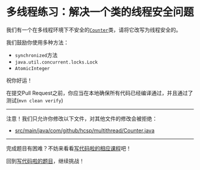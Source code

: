 # 多线程练习：解决一个类的线程安全问题

我们有一个在多线程环境下不安全的[`Counter`](https://github.com/hcsp/fix-threadsafe-issue/blob/master/src/main/java/com/github/hcsp/multithread/Counter.java)类，请将它改写为线程安全的。

我们鼓励你使用多种方法：

- `synchronized`方法
- `java.util.concurrent.locks.Lock`
- `AtomicInteger`

祝你好运！

在提交Pull Request之前，你应当在本地确保所有代码已经编译通过，并且通过了测试(`mvn clean verify`)

-----
注意！我们只允许你修改以下文件，对其他文件的修改会被拒绝：
- [src/main/java/com/github/hcsp/multithread/Counter.java](https://github.com/hcsp/fix-threadsafe-issue/blob/master/src/main/java/com/github/hcsp/multithread/Counter.java)
-----


完成题目有困难？不妨来看看[写代码啦的相应课程](https://xiedaimala.com/tasks/9bf0fb20-929d-4e17-891a-4673291d74a0)吧！

回到[写代码啦的题目](https://xiedaimala.com/tasks/9bf0fb20-929d-4e17-891a-4673291d74a0/quizzes/1b0fc390-74ad-4f55-b355-90b8a9154cc5)，继续挑战！ 
